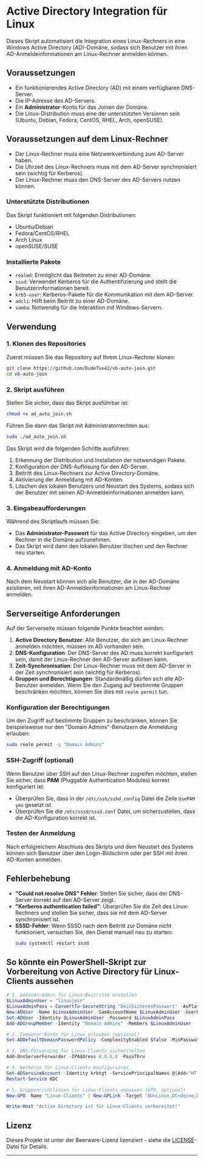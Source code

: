 # Active Directory Integration für Linux

Dieses Skript automatisiert die Integration eines Linux-Rechners in eine Windows Active Directory (AD)-Domäne, sodass sich Benutzer mit ihren AD-Anmeldeinformationen am Linux-Rechner anmelden können.

## Voraussetzungen

- Ein funktionierendes Active Directory (AD) mit einem verfügbaren DNS-Server.
- Die IP-Adresse des AD-Servers.
- Ein **Administrator**-Konto für das Joinen der Domäne.
- Die Linux-Distribution muss eine der unterstützten Versionen sein (Ubuntu, Debian, Fedora, CentOS, RHEL, Arch, openSUSE).

## Voraussetzungen auf dem Linux-Rechner

- Der Linux-Rechner muss eine Netzwerkverbindung zum AD-Server haben.
- Die Uhrzeit des Linux-Rechners muss mit dem AD-Server synchronisiert sein (wichtig für Kerberos).
- Der Linux-Rechner muss den DNS-Server des AD-Servers nutzen können.

### Unterstützte Distributionen

Das Skript funktioniert mit folgenden Distributionen:
- Ubuntu/Debian
- Fedora/CentOS/RHEL
- Arch Linux
- openSUSE/SUSE

### Installierte Pakete

- `realmd`: Ermöglicht das Beitreten zu einer AD-Domäne.
- `sssd`: Verwendet Kerberos für die Authentifizierung und stellt die Benutzerinformationen bereit.
- `krb5-user`: Kerberos-Pakete für die Kommunikation mit dem AD-Server.
- `adcli`: Hilft beim Beitritt zu einer AD-Domäne.
- `samba`: Notwendig für die Interaktion mit Windows-Servern.

## Verwendung

### 1. Klonen des Repositories

Zuerst müssen Sie das Repository auf Ihrem Linux-Rechner klonen:

```bash
git clone https://github.com/DudeTux42/vb-auto-join.git
cd vb-auto-join
```

### 2. Skript ausführen

Stellen Sie sicher, dass das Skript ausführbar ist:

```bash
chmod +x ad_auto_join.sh
```

Führen Sie dann das Skript mit Administratorrechten aus:

```bash
sudo ./ad_auto_join.sh
```

Das Skript wird die folgenden Schritte ausführen:
1. Erkennung der Distribution und Installation der notwendigen Pakete.
2. Konfiguration der DNS-Auflösung für den AD-Server.
3. Beitritt des Linux-Rechners zur Active Directory-Domäne.
4. Aktivierung der Anmeldung mit AD-Konten.
5. Löschen des lokalen Benutzers und Neustart des Systems, sodass sich der Benutzer mit seinen AD-Anmeldeinformationen anmelden kann.

### 3. Eingabeaufforderungen

Während des Skriptlaufs müssen Sie:
- Das **Administrator-Passwort** für das Active Directory eingeben, um den Rechner in die Domäne aufzunehmen.
- Das Skript wird dann den lokalen Benutzer löschen und den Rechner neu starten.

### 4. Anmeldung mit AD-Konto

Nach dem Neustart können sich alle Benutzer, die in der AD-Domäne existieren, mit ihren AD-Anmeldeinformationen am Linux-Rechner anmelden.

## Serverseitige Anforderungen

Auf der Serverseite müssen folgende Punkte beachtet werden:
1. **Active Directory Benutzer**: Alle Benutzer, die sich am Linux-Rechner anmelden möchten, müssen im AD vorhanden sein.
2. **DNS-Konfiguration**: Der DNS-Server des AD muss korrekt konfiguriert sein, damit der Linux-Rechner den AD-Server auflösen kann.
3. **Zeit-Synchronisation**: Der Linux-Rechner muss mit dem AD-Server in der Zeit synchronisiert sein (wichtig für Kerberos).
4. **Gruppen und Berechtigungen**: Standardmäßig dürfen sich alle AD-Benutzer anmelden. Wenn Sie den Zugang auf bestimmte Gruppen beschränken möchten, können Sie dies mit `realm permit` tun.

### Konfiguration der Berechtigungen

Um den Zugriff auf bestimmte Gruppen zu beschränken, können Sie beispielsweise nur den "Domain Admins"-Benutzern die Anmeldung erlauben:

```bash
sudo realm permit -g "Domain Admins"
```

### SSH-Zugriff (optional)

Wenn Benutzer über SSH auf den Linux-Rechner zugreifen möchten, stellen Sie sicher, dass **PAM** (Pluggable Authentication Modules) korrekt konfiguriert ist:

- Überprüfen Sie, dass in der `/etc/ssh/sshd_config` Datei die Zeile `UsePAM yes` gesetzt ist.
- Überprüfen Sie die `/etc/sssd/sssd.conf` Datei, um sicherzustellen, dass die AD-Konfiguration korrekt ist.

### Testen der Anmeldung

Nach erfolgreichem Abschluss des Skripts und dem Neustart des Systems können sich Benutzer über den Login-Bildschirm oder per SSH mit ihren AD-Konten anmelden.

## Fehlerbehebung

- **"Could not resolve DNS" Fehler**: Stellen Sie sicher, dass der DNS-Server korrekt auf den AD-Server zeigt.
- **"Kerberos authentication failed"**: Überprüfen Sie die Zeit des Linux-Rechners und stellen Sie sicher, dass sie mit dem AD-Server synchronisiert ist.
- **SSSD-Fehler**: Wenn SSSD nach dem Beitritt zur Domäne nicht funktioniert, versuchen Sie, den Dienst manuell neu zu starten:
  ```bash
  sudo systemctl restart sssd
  ```

## So könnte ein PowerShell-Skript zur Vorbereitung von Active Directory für Linux-Clients aussehen

``` powershell
# 1. Domänen-Admin für Linux-Beitritte erstellen
$LinuxAdminUser = "linuxjoin"
$LinuxAdminPass = ConvertTo-SecureString "DeinSicheresPasswort" -AsPlainText -Force
New-ADUser -Name $LinuxAdminUser -SamAccountName $LinuxAdminUser -UserPrincipalName "$LinuxAdminUser@deine.domain" -PasswordNeverExpires $true -PassThru | Enable-ADAccount
Set-ADUser -Identity $LinuxAdminUser -Password $LinuxAdminPass
Add-ADGroupMember -Identity "Domain Admins" -Members $LinuxAdminUser

# 2. Computer-Konto für Linux erlauben (optional)
Set-ADDefaultDomainPasswordPolicy -ComplexityEnabled $false -MinPasswordLength 8

# 3. DNS-Forwarding für Linux-Clients sicherstellen
Add-DnsServerForwarder -IPAddress 8.8.8.8 -PassThru

# 4. Kerberos für Linux-Clients konfigurieren
Set-ADServiceAccount -Identity krbtgt -ServicePrincipalNames @{Add="HTTP/deine.domain"}
Restart-Service KDC

# 5. Gruppenrichtlinien für Linux-Clients anpassen (GPO, optional)
New-GPO -Name "Linux-Clients" | New-GPLink -Target "OU=Linux,DC=deine,DC=domain"

Write-Host "Active Directory ist für Linux-Clients vorbereitet!"
```

## Lizenz

Dieses Projekt ist unter der Beerware-Lizenz lizenziert - siehe die [LICENSE](LICENSE)-Datei für Details.

---
